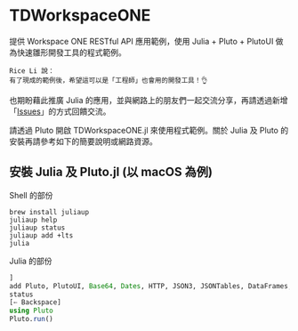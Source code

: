 # TDWorkspaceONE

提供 Workspace ONE RESTful API 應用範例，使用 Julia + Pluto + PlutoUI 做為快速雛形開發工具的程式範例。

```
Rice Li 說：
有了現成的範例後，希望這可以是「工程師」也會用的開發工具！👌
```

也期盼藉此推廣 Julia 的應用，並與網路上的朋友們一起交流分享，再請透過新增「[Issues](https://github.com/RiceZeeLi/TDWorkspaceONE/issues)」的方式回饋交流。

請透過 Pluto 開啟 TDWorkspaceONE.jl 來使用程式範例。關於 Julia 及 Pluto 的安裝再請參考如下的簡要說明或網路資源。

## 安裝 Julia 及 Pluto.jl (以 macOS 為例)
Shell 的部份
``` shell
brew install juliaup
juliaup help
juliaup status
juliaup add +lts
julia
```
Julia 的部份
``` julia
]
add Pluto, PlutoUI, Base64, Dates, HTTP, JSON3, JSONTables, DataFrames, XLSX
status
[← Backspace]
using Pluto
Pluto.run()
```
